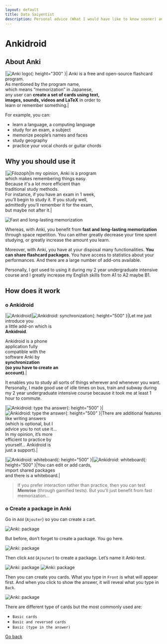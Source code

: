 ```yaml
---
layout: default
title: Data Saiyentist
description: Personal advice (What I would have like to know sooner) and cultural advice
---
```


# Ankidroid

## About Anki

|![Anki logo](src/anki.png){: height="300" }|
Anki is a free and open-source flashcard program.
</br>
As mentioned by the program name, 
</br>
which means “memorization” in Japanese, 
</br>
any user can **create a set of cards using text,
</br>
images, sounds, videos and LaTeX** in order to
</br>
learn or remember something.|

For example, you can:
* learn a language, a computing language
* study for an exam, a subject
* memorize people’s names and faces
* study geography
* practice your vocal chords or guitar chords

## Why you should use it

|![Filozoph](src/basic.jpg)|In my opinion, Anki is a program
</br>
which makes remembering things easy.
</br>
Because it's a lot more efficient than
</br>
traditional study methods.
</br>
For instance, if you have an exam in 1 week,
</br>
you’ll begin to study it. If you study well, 
</br>
admittedly you’ll remember it for the exam,
</br>
but maybe not after it.|

![Fast and long-lasting memorization](src/longlasting.jpg)

Whereas, with Anki, you benefit from **fast and long-lasting memorization** through space repetition. You can either greatly decrease your time spent studying, or greatly increase the amount you learn.

Moreover, with Anki, you have at your disposal many functionalities. **You can share flashcard packages**. You have access to statistics about your performances. And there are a large number of add-ons available.

Personally, I got used to using it during my 2 year undergraduate intensive course and I greatly increase my English skills from A1 to A2 maybe B1.

## How does it work

### o Ankidroid

|![Ankidroid](src/ankidroid.png)|![Ankidroid: synchronization](src/home.jpg){: height="500" }|Let me just introduce you
</br>
a little add-on which is
</br>
**Ankidroid**.  

Ankidroid is a phone
</br>
application fully 
</br>
compatible with the 
</br>
software Anki by 
</br>
**synchronization 
</br>
(so you have to create an 
</br>
account)**.|



It enables you to study all sorts of things wherever and whenever you want. Personally, I made good use of idle times on bus, train and subway during my 2 year undergraduate intensive course because it took me at least 1 hour to commute.

|![Ankidroid: type tha answer](src/type1.jpg){: height="500" }|![Ankidroid: type the answer](src/type2.jpg){: height="500" }|There are additional features
</br>
like writing answers 
</br>
(which is optional, but I 
</br>
advice you to not use it… 
</br>
In my opinion, it’s more 
</br>
efficient to practice by 
</br>
yourself… Ankidroid is 
</br>
just a support).|

|![Ankidroid: whiteboard](src/write1.jpg){: height="500" }|![Ankidroid: whiteboard](src/write2.jpg){: height="500" }|You can edit or add cards, 
</br>
import shared packages 
</br>
and there is a whiteboard.|

> If you prefer interaction rather than practice, then you can test **Memrise** (through gamified tests). But you'll just benefit from fast memorization...

### o Create a package in Anki

Go in `Add` (``Ajouter``) so you can create a cart.

![Anki: package](src/package.png)

But before, don’t forget to create a package.
You go here.

![Anki: package](src/package2.png)

Then click `Add` (``Ajouter``) to create a package.
Let’s name it Anki-test.

![Anki: package](src/package3.png)
![Anki: package](src/package4.png)

Then you can create you cards.
What you type in `Front` is what will appear first. And when you click to show the answer, it will reveal what you type in `Back`.

![Anki: package](src/package5.png)

There are different type of cards but the most commonly used are:
* `Basic cards`
* `Basic and reversed cards`
* `Basic (type in the answer)`

[Go back](..)